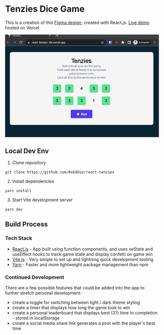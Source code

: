 # Tenzies Dice Game

This is a creation of this [Figma design](https://www.figma.com/file/FqsxRUhAaXM4ezddQK0CdR/Tenzies?node-id=0%3A1&t=pG27k5iHNV8QT2H8-0), created with React.js. [Live demo](https://react-tenzies-0xeddie.vercel.app/) hosted on Vercel.

![gif of winning the game and confetti appearing](./src/assets/react-tenzies.gif)

## Local Dev Env

1. Clone repository

```
git clone https://github.com/0xEddie/react-tenzies
```

2. Install dependencies

```
yarn install
```

3. Start Vite development server

```
yarn dev
```

## Build Process

### Tech Stack

- [React.js](https://reactjs.org/) - App built using function components, and uses seState and useEffect hooks to track game state and display confetti on game win
- [Vite.js](https://vitejs.dev/) - Very simple to set up and lightning quick development tooling
- [Yarn](https://yarnpkg.com/) - Faster and more lightweight package management than npm

### Continued Development

There are a few possible features that could be added into the app to further stretch personal development:

- create a toggle for switching between light / dark theme styling
- create a timer that displays how long the game took to win
- create a personal leaderboard that displays best (3?) time to completion - stored in localStorage
- create a social media share link generates a post with the player's best time
